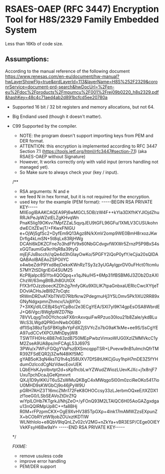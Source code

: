 # RSAES-OAEP (RFC 3447) Encryption Tool for H8S/2329 Family Embedded System
Less than 16Kb of code size.
## Assumptions:
According to the manual reference of the following document https://www.renesas.com/en-eu/document/hw-manual?hwLayerShowFlg=true&prdLayerId=113&layerName=H8S%252F2329&coronrService=document-prd-search&hwDocUrl=%2Fen-eu%2Fdoc%2Fproducts%2Fmpumcu%2F001%2Frej09b0220_h8s2329.pdf&hashKey=48c4c71aed4ab2d891bcfcd5ee20780a
- Supported 16 bit / 32 bit registers and memory allocations, but not 64.
- Big Endiand used (though it doesn't matter).
- C99 Supported by the compiler.
    * NOTE: the program doesn't support importing keys from PEM and DER format.
    * ATTENTION: this encryption is implemented according to RFC 3447 Section 7.1 (https://tools.ietf.org/html/rfc3447#section-7.1) (aka RSAES-OAEP without Signature)
    * However, It works correctly only with valid input (errors handling not managed yet).
    * So Make sure to always check your (key / input).

    /**
     * RSA arguments: N and e
     * we feed N in hex format, but it is not required for the encryption.
     * used key for the example (PEM format): 
        -----BEGIN RSA PRIVATE KEY-----
    MIIEogIBAAKCAQEA9Pj6wMGCL5DB/zW4F++kYla3DXfhKYJlOjdZhuRRJkPeJpWZstELZgKHvqWn
    PnaK5Iig19OKvv7MpfZZaL5qyqJEU9tGFL96GFu/1XMLV3CUSUkohndwECitZEwjT/+FKwxFNlGU
    e+OjWjSgfSc2+DyfEm9Q13Agz8N/kXmV2omp9WE0BmH8rxozJKwDrflg4kLmSN+5t8qLx83RjHWg
    DCAhI6kDKZCFne7o3hdFfV9x60NbGCdvgvfWXWr5ZrnzP5P9BxS4sxGQTaumiGa1knYqR8a39tyQ
    mjEjFJsBscch//qQe4d3hGIayOwKo/5PGFY2iQoP0yfY/eCjia20sQIDAQABAoIBAEAoZSPOilYC
    x4wbeZdrP9Yxd8ejOekxKWnRzTSy3z3yUGAylgprDV0uFHct01tcmIu57MYZtSDIgriEiG4SUM25
    KcP8jaIpc8SlYtx4QOQpq+x1qJNu/H5+6Mp31lfBSBM6J3ZOb2DzAXlChzW/63mgBtlBJh8GUtGX
    FfX3rfOJzzboecKZDh2g7mfyGKu9X0LIK7tpaGnbxaUERlcCwcXYtjeTDOvIACHsJeBI9Z7oCqtc
    tRWmDRDvATKbTNVD7Rlbfkrw2PdegmuHj3Y5LOmv5Pk1lXU2RR89xGNyNdgxpmnZhmcv/UxjbY0c
    7+3XKj/dILCEBj4SqYCpBo/2e3ECgYEA/SXI7yI9K14gpEsOSA8WbrdEJ+Q6iVgc/8WgfpWZD7Np
    78VVLqygTn0OYchcokFX6rrAxvquiFwRPzuo30Iou21b8Zale/ykdBLuWcS3LWgdQPRGmNwbOGBD
    df1lSq38bzTpSFBKIg8vYpFdXZjSVYcZo7bG9aK1kMe+ee9S/SsCgYEA97udCCvfXPCUMhDpyjW8
    TSWTFH0Hc4B87n63zdB750MEpPwbzVimxoWUG0XzlZMMVkcC1yM2ZseA9UA8ps/mFCAgL53J697S
    3PWu/x7WFcFGQgYVaPszBXSmcqppTSR+LPvevw9nB1uImchQfrTMR39ZFSdEQR2j3ZwN48lKf5MC
    gYAB5oK3qN4ksTQ1h4q358UXV7DfS8tUtKCjGuy1hpH7mDE3Z5fYHdumOzIccdCgNzVdwcEovUEK
    LQbEHsKJyolbvtpt2d+sKp1hcbLwYZWudZWiozLUevKJXc+j1x8njF7UxuTpchDcaJjGeKjmxvrt
    QXJj1D9yIKKUT6uSZsWMuQKBgC4xMWqgo5l00m0zciReOKo5417ioU0MHD9sKWGbCj9o46jPyW9U
    pGRH7AHZ3T16mcZMn172FeK8OHOCcsy33zLJerbmOQxeE/tXZDX1zf1oeG0/LSbSEAVoZtDirZfQ
    wiYpILOHb7KTgrkJ/NhjZeO+/yFOnQ93M2LTAlQC6H05AoGAZgxdgau13nQQIRMpUp8C++fa8BHj
    R0M+rFPzpmCKX+OgE9XvHV385TpGXp+4Ink17mAMWZzsEXpunZX+bCObRYztW9jobZOUxztKDTIW
    WLNthIoIo+e8QbV9lqQnLZv02cV2MG+nZkYa+vBR3ESP/CEge0OlEYVkKFsyH6Bw9aY=
    -----END RSA PRIVATE KEY-----

    */
  
  
  
  *FIXME:*
  - remove usuless code
  - improve error handling
  - PEM/DER support 
